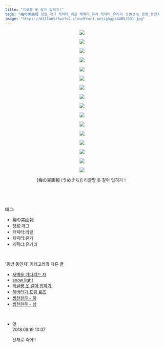 ```yaml
---
title: "리글쨩 옷 갈아 입히기!"
tags: "梅の実画報 장르_개그 캐릭터_리글 캐릭터_유카 캐릭터_유카리 うめきち 동방_동인지"
image: "https://d1l1ue9r5wvfs2.cloudfront.net/ghap/4405/001.jpg"
---
```

<div class="article">
<p style="text-align: center; clear: none; float: none;"><img src="{{ site.imgserver9 }}/ghap/4405/001.jpg"/></p>
<p style="text-align: center; clear: none; float: none;"><img src="{{ site.imgserver9 }}/ghap/4405/002.jpg"/></p>
<p style="text-align: center; clear: none; float: none;"><img src="{{ site.imgserver9 }}/ghap/4405/003.jpg"/></p>
<p style="text-align: center; clear: none; float: none;"><img src="{{ site.imgserver9 }}/ghap/4405/004.jpg"/></p>
<p style="text-align: center; clear: none; float: none;"><img src="{{ site.imgserver9 }}/ghap/4405/005.jpg"/></p>
<p style="text-align: center; clear: none; float: none;"><img src="{{ site.imgserver9 }}/ghap/4405/006.jpg"/></p>
<p style="text-align: center; clear: none; float: none;"><img src="{{ site.imgserver9 }}/ghap/4405/007.jpg"/></p>
<p style="text-align: center; clear: none; float: none;"><img src="{{ site.imgserver9 }}/ghap/4405/008.jpg"/></p>
<p style="text-align: center; clear: none; float: none;"><img src="{{ site.imgserver9 }}/ghap/4405/009.jpg"/></p>
<p style="text-align: center; clear: none; float: none;"><img src="{{ site.imgserver9 }}/ghap/4405/010.jpg"/></p>
<p style="text-align: center; clear: none; float: none;"><img src="{{ site.imgserver9 }}/ghap/4405/011.jpg"/></p>
<p style="text-align: center; clear: none; float: none;"><img src="{{ site.imgserver9 }}/ghap/4405/012.jpg"/></p>
<p style="text-align: center; clear: none; float: none;"><img src="{{ site.imgserver9 }}/ghap/4405/013.jpg"/></p>
<p style="text-align: center; clear: none; float: none;"><img src="{{ site.imgserver9 }}/ghap/4405/014.jpg"/></p>
<p style="text-align: center; clear: none; float: none;"><img src="{{ site.imgserver9 }}/ghap/4405/015.jpg"/></p>
<p style="text-align: center; clear: none; float: none;"><img src="{{ site.imgserver9 }}/ghap/4405/016.jpg"/></p>
<p style="text-align: center; clear: none; float: none;">[梅の実画報 (うめきち)] 리글쨩 옷 갈아 입히기！</p>
<p><br/></p>
</div><br/>
<div class="tagTrail">
<p>태그: </p>
<ul>
<li>梅の実画報</li>
<li>장르:개그</li>
<li>캐릭터:리글</li>
<li>캐릭터:유카</li>
<li>캐릭터:유카리</li>
</ul>
</div><br/>
<div class="another">
<p>'동방 동인지' 카테고리의 다른 글</p>
<ul>
<li><a href="/ghap_4409">새벽을 기다리는 자</a></li>
<li><a href="/ghap_4408">snow light</a></li>
<li><a href="/ghap_4405">리글쨩 옷 갈아 입히기!</a></li>
<li><a href="/ghap_4404">해바라기 프림 로즈</a></li>
<li><a href="/ghap_4403">쌍천원무 - 하</a></li>
<li><a href="/ghap_4402">쌍천원무 - 상</a></li>
</ul>
</div><br/>
<div class="cb_module cb_fluid">
<div class="cb_wrt cb_profile">
<div class="comment">
<ul>
<li class="cb_thumb_off" id="comment15311922">
<div class="cb_comment_area">
<div class="cb_info_area">
<div class="cb_section">
<span class="cb_nick_name">앗</span>
</div>
<div class="cb_section">
<span class="cb_date">2018.08.19 10:07 </span>
</div>
</div>
<div class="cb_dsc_comment">
<p class="cb_dsc">
											선채로 죽어!!
										</p>
</div>
</div></li>
</ul>
</div>
</div><!-- commentList close -->
</div><br/>
